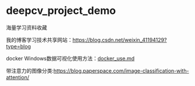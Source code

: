 # deepcv_project_demo
海量学习资料收藏

我的博客学习技术共享网站：https://blog.csdn.net/weixin_41194129?type=blog

docker Windows数据可视化使用方法：[docker_use.md](https://github.com/KangChou/deepcv_project_demo/blob/main/docker_use.md)

带注意力的图像分类:https://blog.paperspace.com/image-classification-with-attention/

